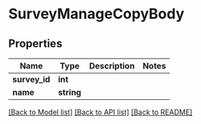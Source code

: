 # SurveyManageCopyBody

## Properties
Name | Type | Description | Notes
------------ | ------------- | ------------- | -------------
**survey_id** | **int** |  | 
**name** | **string** |  | 

[[Back to Model list]](../README.md#documentation-for-models) [[Back to API list]](../README.md#documentation-for-api-endpoints) [[Back to README]](../README.md)


